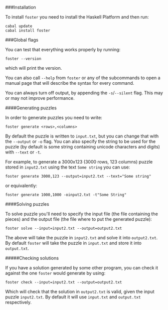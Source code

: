 ###Installation

To install `foster` you need to install the Haskell Platform and then run:

```
cabal update
cabal install foster
```

###Global flags

You can test that everything works properly by running:

```
foster --version
```

which will print the version.

You can also call `--help` from `foster` or any of the subcommands to open a manual page that will describe the syntax for every command.

You can always turn off output, by appending the `-s`/`--silent` flag. This may or may not improve performance.

####Generating puzzles

In order to generate puzzles you need to write:

```
foster generate <rows>,<columns>
```

By default the puzzle is written to `input.txt`, but you can change that with the `--output` or `-o` flag. You can also specify the string to be used for the puzzle (by default is some string containing unicode characters and digits) with `--text` or `-t`.

For example, to generate a 3000x123 (3000 rows, 123 columns) puzzle stored in `input2.txt` using the text `Some string` you can use:

```
foster generate 3000,123 --output=input2.txt --text="Some string"
```

or equivalently:

```
foster generate 1000,1000 -oinput2.txt -t"Some String"
```

####Solving puzzles

To solve puzzle you'll need to specify the input file (the file containing the pieces) and the output file (the file where to put the generated puzzle):

```
foster solve --input=input2.txt --output=output2.txt
```

The above will take the puzzle in `input2.txt` and solve it into `output2.txt`. By default `foster` will take the puzzle in `input.txt` and store it into `output.txt`.

#####Checking solutions

If you have a solution generated by some other program, you can check it against the one `foster` would generate by using:

```
foster check --input=input2.txt --output=output2.txt
```

Which will check that the solution in `output2.txt` is valid, given the input puzzle `input2.txt`. By default it will use `input.txt` and `output.txt` respectively.
